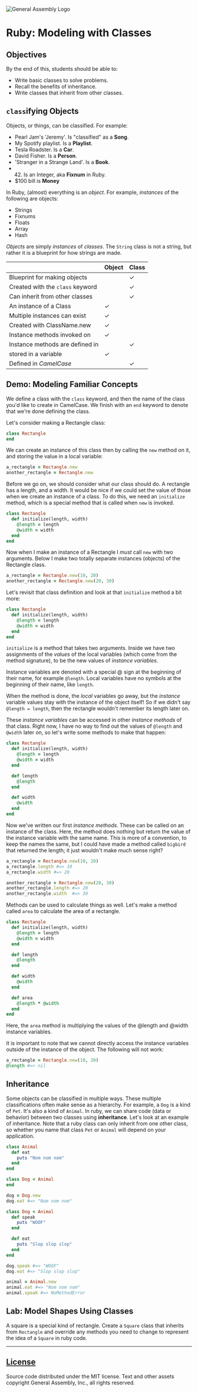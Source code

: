 ![General Assembly Logo](https://camo.githubusercontent.com/1a91b05b8f4d44b5bbfb83abac2b0996d8e26c92/687474703a2f2f692e696d6775722e636f6d2f6b6538555354712e706e67)

# Ruby: Modeling with Classes

## Objectives

By the end of this, students should be able to:

- Write basic classes to solve problems.
- Recall the benefits of inheritance.
- Write classes that inherit from other classes.

## `class`ifying Objects

Objects, or things, can be classified. For example:

- Pearl Jam's 'Jeremy'. Is "classified" as a __Song__.
- My Spotify playlist. Is a __Playlist__.
- Tesla Roadster. Is a __Car__.
- David Fisher. Is a __Person__.
- 'Stranger in a Strange Land'. Is a __Book__.
- 42. Is an Integer, aka __Fixnum__ in Ruby.
- $100 bill is __Money__

In Ruby, (almost) everything is an *object*. For example, *instances* of the following are objects:

- Strings
- Fixnums
- Floats
- Array
- Hash

*Objects* are simply *instances* of *classes*. The `String` class is not a string, but rather it is a blueprint for how strings are made.

|                                  | Object | Class |
|----------------------------------|--------|-------|
| Blueprint for making objects     |        | ✓     |
| Created with the `class` keyword |        | ✓     |
| Can inherit from other classes   |        | ✓     |
| An instance of a Class           | ✓      |       |
| Multiple instances can exist     | ✓      |       |
| Created with ClassName.new       | ✓      |       |
| Instance methods invoked on      | ✓      |       |
| Instance methods are defined in  |        | ✓     |
| stored in a variable             | ✓      |       |
| Defined in *CamelCase*           |        | ✓     |

## Demo: Modeling Familiar Concepts

We define a class with the `class` keyword, and then the name of the class you'd like to create in CamelCase. We finish with an `end` keyword to denote that we're done defining the class.

Let's consider making a Rectangle class:

```ruby
class Rectangle
end
```

We can create an instance of this class then by calling the `new` method on it, and storing the value in a local variable:

```ruby
a_rectangle = Rectangle.new
another_rectangle = Rectangle.new
```

Before we go on, we should consider what our class should do. A rectangle has a length, and a width. It would be nice if we could set the value of those when we create an instance of a class. To do this, we need an `initialize` method, which is a special method that is called when `new` is invoked.

```ruby
class Rectangle
  def initialize(length, width)
    @length = length
    @width = width
  end
end
```

Now when I make an instance of a Rectangle I *must* call `new` with two arguments. Below I make two totally separate instances (objects) of the Rectangle class.

```ruby
a_rectangle = Rectangle.new(10, 20)
another_rectangle = Rectangle.new(20, 30)
```

Let's revisit that class definition and look at that `initialize` method a bit more:

```ruby
class Rectangle
  def initialize(length, width)
    @length = length
    @width = width
  end
end
```

`initialize` is a method that takes two arguments. Inside we have two assignments of the *values* of the local variables (which come from the method signature), to be the new values of *instance variables*.

Instance variables are denoted with a special @ sign at the beginning of their name, for example `@length`. Local variables have no symbols at the beginning of their name, like `length`.

When the method is done, the *local* variables go away, but the *instance* variable values stay with the instance of the object itself! So if we didn't say `@length = length`, then the rectangle wouldn't remember its length later on.

These *instance variables* can be accessed in other *instance methods* of that class. Right now, I have no way to find out the values of `@length` and `@width` later on, so let's write some methods to make that happen:

```ruby
class Rectangle
  def initialize(length, width)
    @length = length
    @width = width
  end

  def length
    @length
  end

  def width
    @width
  end
end
```

Now we've written our first *instance methods*. These can be called on an instance of the class. Here, the method does nothing but return the value of the instance variable with the same name. This is more of a convention, to keep the names the same, but I could have made a method called `bigbird` that returned the length; it just wouldn't make much sense right?


```ruby
a_rectangle = Rectangle.new(10, 20)
a_rectangle.length #=> 10
a_rectangle.width #=> 20

another_rectangle = Rectangle.new(20, 30)
another_rectangle.length #=> 20
another_rectangle.width  #=> 30
```

Methods can be used to calculate things as well. Let's make a method called `area` to calculate the area of a rectangle.

```ruby
class Rectangle
  def initialize(length, width)
    @length = length
    @width = width
  end

  def length
    @length
  end

  def width
    @width
  end

  def area
    @length * @width
  end
end
```

Here, the `area` method is multiplying the values of the @length and @width instance variables.

It is important to note that we cannot directly access the instance variables outside of the instance of the object. The following will not work:

```ruby
a_rectangle = Rectangle.new(10, 20)
@length #=> nil
```

## Inheritance

Some objects can be classified in multiple ways. These multiple classifications often make sense as a hierarchy. For example, a `Dog` is a kind of `Pet`. It's also a kind of `Animal`. In ruby, we can share code (data or behavior) between two classes using **inheritance**. Let's look at an example of inheritance. Note that a ruby class can only inherit from one other class, so whether you name that class `Pet` or `Animal` will depend on your application.

```ruby
class Animal
  def eat
    puts "Nom nom nom"
  end
end

class Dog < Animal
end

dog = Dog.new
dog.eat #=> "Nom nom nom"

class Dog < Animal
  def speak
    puts "WOOF"
  end

  def eat
    puts "Slop slop slop"
  end
end

dog.speak #=> "WOOF"
dog.eat #=> "Slop slop slop"

animal = Animal.new
animal.eat #=> "Nom nom nom"
animal.speak #=> NoMethodError
```

## Lab: Model Shapes Using Classes

A square is a special kind of rectangle. Create a `Square` class that inherits from `Rectangle` and override any methods you need to change to represent the idea of a `Square` in ruby code.

---

[License](LICENSE)
------------------

Source code distributed under the MIT license. Text and other assets copyright General Assembly, Inc., all rights reserved.
